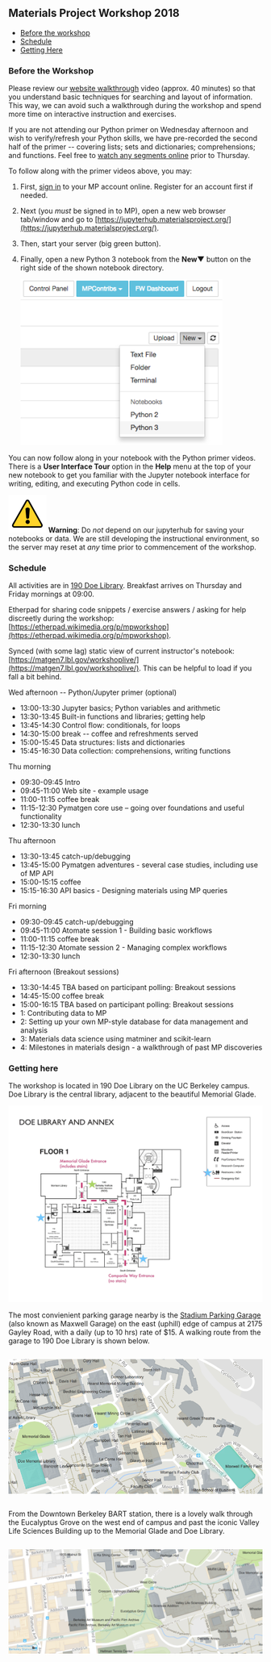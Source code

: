 ## Materials Project Workshop 2018

* [Before the workshop](#before-the-workshop)
* [Schedule](#schedule)
* [Getting Here](#getting-here)

### Before the Workshop

Please review our [website walkthrough](https://www.youtube.com/watch?v=Mg9AgpwoArQ) video (approx. 40 minutes) so that you understand basic techniques for searching and layout of information. This way, we can avoid such a walkthrough during the workshop and spend more time on interactive instruction and exercises.

If you are not attending our Python primer on Wednesday afternoon and wish to verify/refresh your Python skills, we have pre-recorded the second half of the primer -- covering lists; sets and dictionaries; comprehensions; and functions. Feel free to [watch any segments online](https://www.youtube.com/playlist?list=PLTjFYVNE7LTiJBX4IYu_XY3C5kRUZLnn6) prior to Thursday.

To follow along with the primer videos above, you may:

1. First, [sign in](https://materialsproject.org/) to your MP account online. Register for an account first if needed.
2. Next (you *must* be signed in to MP), open a new web browser tab/window and go to [https://jupyterhub.materialsproject.org/](https://jupyterhub.materialsproject.org/).
3. Then, start your server (big green button).
4. Finally, open a new Python 3 notebook from the **New&#x25bc;** button on the right side of the shown notebook directory.

    <img src="static/img/new-py3-notebook.png" alt="selecting Python 3 from the New button dropdown"
         width="400px">

You can now follow along in your notebook with the Python primer videos. There is a **User Interface Tour** option in the **Help** menu at the top of your new notebook to get you familiar with the Jupyter notebook interface for writing, editing, and executing Python code in cells.

<img src="static/img/warning.png" alt="WARNING" width="75px"> **Warning**: Do *not* depend on our jupyterhub for saving your notebooks or data. We are still developing the instructional environment, so the server may reset at *any* time prior to commencement of the workshop.

### Schedule

All activities are in [190 Doe Library](#getting-here).
Breakfast arrives on Thursday and Friday mornings at 09:00.

Etherpad for sharing code snippets / exercise answers / asking for help discreetly during the workshop: [https://etherpad.wikimedia.org/p/mpworkshop](https://etherpad.wikimedia.org/p/mpworkshop).

Synced (with some lag) static view of current instructor's notebook: [https://matgen7.lbl.gov/workshoplive/](https://matgen7.lbl.gov/workshoplive/). This can be helpful to load if you fall a bit behind.

Wed afternoon -- Python/Jupyter primer (optional)
* 13:00-13:30 Jupyter basics; Python variables and arithmetic
* 13:30-13:45 Built-in functions and libraries; getting help
* 13:45-14:30 Control flow: conditionals, for loops
* 14:30-15:00 break -- coffee and refreshments served
* 15:00-15:45 Data structures: lists and dictionaries
* 15:45-16:30 Data collection: comprehensions, writing functions

Thu morning
* 09:30-09:45 Intro
* 09:45-11:00 Web site - example usage
* 11:00-11:15 coffee break
* 11:15-12:30 Pymatgen core use – going over foundations and useful functionality
* 12:30-13:30 lunch

Thu afternoon
* 13:30-13:45 catch-up/debugging
* 13:45-15:00 Pymatgen adventures - several case studies, including use of MP API
* 15:00-15:15 coffee
* 15:15-16:30 API basics - Designing materials using MP queries

Fri morning
* 09:30-09:45 catch-up/debugging
* 09:45-11:00 Atomate session 1 - Building basic workflows
* 11:00-11:15 coffee break
* 11:15-12:30 Atomate session 2 - Managing complex workflows
* 12:30-13:30 lunch

Fri afternoon (Breakout sessions)
* 13:30-14:45 TBA based on participant polling: Breakout sessions
* 14:45-15:00 coffee break
* 15:00-16:15 TBA based on participant polling: Breakout sessions
* 1: Contributing data to MP
* 2: Setting up your own MP-style database for data management and analysis
* 3: Materials data science using matminer and scikit-learn
* 4: Milestones in materials design - a walkthrough of past MP discoveries

### Getting here
The workshop is located in 190 Doe Library on the UC Berkeley campus. Doe Library is the central library, adjacent to the beautiful Memorial Glade.

<img src="static/img/doe-floorplan-1.jpg" alt="floorplan and bathroom location">

The most convienient parking garage nearby is the [Stadium Parking Garage](https://lots.impark.com/imp#details=37,386) (also known as Maxwell Garage) on the east (uphill) edge of campus at 2175 Gayley Road, with a daily (up to 10 hrs) rate of $15. A walking route from the garage to 190 Doe Library is shown below. 

<img src="static/img/parking.png" alt="parking at Stadium Parking Garage (aka Maxwell Garage)"
     style="margin: 1em 0; width=800px">

From the Downtown Berkeley BART station, there is a lovely walk through the Eucalyptus Grove on the west end of campus and past the iconic Valley Life Sciences Building up to the Memorial Glade and Doe Library.

<img src="static/img/walk-from-bart.png" alt="walk from BART to Doe Library"
     style="margin: 1em 0; width=800px">
